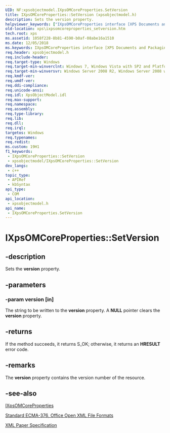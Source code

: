 ```yaml
---
UID: NF:xpsobjectmodel.IXpsOMCoreProperties.SetVersion
title: IXpsOMCoreProperties::SetVersion (xpsobjectmodel.h)
description: Sets the version property.
helpviewer_keywords: ["IXpsOMCoreProperties interface [XPS Documents and Packaging]","SetVersion method","IXpsOMCoreProperties.SetVersion","IXpsOMCoreProperties::SetVersion","SetVersion","SetVersion method [XPS Documents and Packaging]","SetVersion method [XPS Documents and Packaging]","IXpsOMCoreProperties interface","xps.ixpsomcoreproperties_setversion","xpsobjectmodel/IXpsOMCoreProperties::SetVersion"]
old-location: xps\ixpsomcoreproperties_setversion.htm
tech.root: xps
ms.assetid: 1058f228-8b81-4590-b0af-08abe16a1510
ms.date: 12/05/2018
ms.keywords: IXpsOMCoreProperties interface [XPS Documents and Packaging],SetVersion method, IXpsOMCoreProperties.SetVersion, IXpsOMCoreProperties::SetVersion, SetVersion, SetVersion method [XPS Documents and Packaging], SetVersion method [XPS Documents and Packaging],IXpsOMCoreProperties interface, xps.ixpsomcoreproperties_setversion, xpsobjectmodel/IXpsOMCoreProperties::SetVersion
req.header: xpsobjectmodel.h
req.include-header: 
req.target-type: Windows
req.target-min-winverclnt: Windows 7, Windows Vista with SP2 and Platform Update for Windows Vista [desktop apps \| UWP apps]
req.target-min-winversvr: Windows Server 2008 R2, Windows Server 2008 with SP2 and Platform Update for Windows Server 2008 [desktop apps \| UWP apps]
req.kmdf-ver: 
req.umdf-ver: 
req.ddi-compliance: 
req.unicode-ansi: 
req.idl: XpsObjectModel.idl
req.max-support: 
req.namespace: 
req.assembly: 
req.type-library: 
req.lib: 
req.dll: 
req.irql: 
targetos: Windows
req.typenames: 
req.redist: 
ms.custom: 19H1
f1_keywords:
 - IXpsOMCoreProperties::SetVersion
 - xpsobjectmodel/IXpsOMCoreProperties::SetVersion
dev_langs:
 - c++
topic_type:
 - APIRef
 - kbSyntax
api_type:
 - COM
api_location:
 - xpsobjectmodel.h
api_name:
 - IXpsOMCoreProperties.SetVersion
---
```


# IXpsOMCoreProperties::SetVersion


## -description

Sets the <b>version</b> property.

## -parameters

### -param version [in]

The string to be written to the <b>version</b> property. A <b>NULL</b> pointer clears the <b>version</b> property.

## -returns

If the method succeeds, it returns S_OK; otherwise, it returns an <b>HRESULT</b> error code.

## -remarks

The <b>version</b> property contains the version number of the resource.

## -see-also

<a href="/windows/desktop/api/xpsobjectmodel/nn-xpsobjectmodel-ixpsomcoreproperties">IXpsOMCoreProperties</a>



<a href="https://www.ecma-international.org/publications-and-standards/standards/ecma-376/">Standard ECMA-376, Office Open XML File Formats</a>



<a href="https://en.wikipedia.org/wiki/Open_XML_Paper_Specification">XML Paper Specification</a>